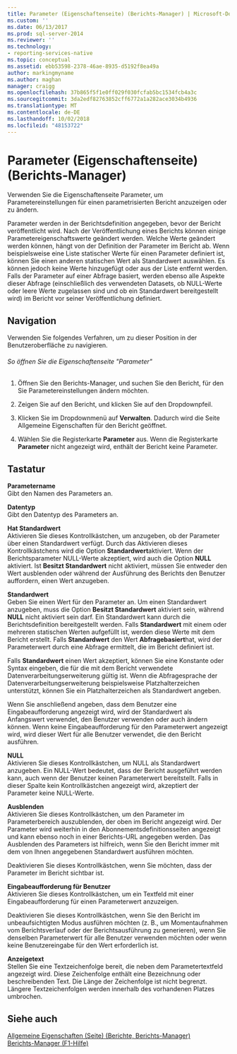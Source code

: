 ```yaml
---
title: Parameter (Eigenschaftenseite) (Berichts-Manager) | Microsoft-Dokumentation
ms.custom: ''
ms.date: 06/13/2017
ms.prod: sql-server-2014
ms.reviewer: ''
ms.technology:
- reporting-services-native
ms.topic: conceptual
ms.assetid: ebb53598-2378-46ae-8935-d5192f8ea49a
author: markingmyname
ms.author: maghan
manager: craigg
ms.openlocfilehash: 37b865f5f1e0ff029f030fcfab5bc1534fcb4a3c
ms.sourcegitcommit: 3da2edf82763852cff6772a1a282ace3034b4936
ms.translationtype: MT
ms.contentlocale: de-DE
ms.lasthandoff: 10/02/2018
ms.locfileid: "48153722"
---
```

# <a name="parameters-properties-page-report-manager"></a>Parameter (Eigenschaftenseite) (Berichts-Manager)
  Verwenden Sie die Eigenschaftenseite Parameter, um Parametereinstellungen für einen parametrisierten Bericht anzuzeigen oder zu ändern.  
  
 Parameter werden in der Berichtsdefinition angegeben, bevor der Bericht veröffentlicht wird. Nach der Veröffentlichung eines Berichts können einige Parametereigenschaftswerte geändert werden. Welche Werte geändert werden können, hängt von der Definition der Parameter im Bericht ab. Wenn beispielsweise eine Liste statischer Werte für einen Parameter definiert ist, können Sie einen anderen statischen Wert als Standardwert auswählen. Es können jedoch keine Werte hinzugefügt oder aus der Liste entfernt werden. Falls der Parameter auf einer Abfrage basiert, werden ebenso alle Aspekte dieser Abfrage (einschließlich des verwendeten Datasets, ob NULL-Werte oder leere Werte zugelassen sind und ob ein Standardwert bereitgestellt wird) im Bericht vor seiner Veröffentlichung definiert.  
  
## <a name="navigation"></a>Navigation  
 Verwenden Sie folgendes Verfahren, um zu dieser Position in der Benutzeroberfläche zu navigieren.  
  
###### <a name="to-open-the-parameters-properties-page"></a>So öffnen Sie die Eigenschaftenseite "Parameter"  
  
1.  Öffnen Sie den Berichts-Manager, und suchen Sie den Bericht, für den Sie Parametereinstellungen ändern möchten.  
  
2.  Zeigen Sie auf den Bericht, und klicken Sie auf den Dropdownpfeil.  
  
3.  Klicken Sie im Dropdownmenü auf **Verwalten**. Dadurch wird die Seite Allgemeine Eigenschaften für den Bericht geöffnet.  
  
4.  Wählen Sie die Registerkarte **Parameter** aus. Wenn die Registerkarte **Parameter** nicht angezeigt wird, enthält der Bericht keine Parameter.  
  
## <a name="options"></a>Tastatur  
 **Parametername**  
 Gibt den Namen des Parameters an.  
  
 **Datentyp**  
 Gibt den Datentyp des Parameters an.  
  
 **Hat Standardwert**  
 Aktivieren Sie dieses Kontrollkästchen, um anzugeben, ob der Parameter über einen Standardwert verfügt. Durch das Aktivieren dieses Kontrollkästchens wird die Option **Standardwert**aktiviert. Wenn der Berichtsparameter NULL-Werte akzeptiert, wird auch die Option **NULL** aktiviert. Ist **Besitzt Standardwert** nicht aktiviert, müssen Sie entweder den Wert ausblenden oder während der Ausführung des Berichts den Benutzer auffordern, einen Wert anzugeben.  
  
 **Standardwert**  
 Geben Sie einen Wert für den Parameter an. Um einen Standardwert anzugeben, muss die Option **Besitzt Standardwert** aktiviert sein, während **NULL** nicht aktiviert sein darf. Ein Standardwert kann durch die Berichtsdefinition bereitgestellt werden. Falls **Standardwert** mit einem oder mehreren statischen Werten aufgefüllt ist, werden diese Werte mit dem Bericht erstellt. Falls **Standardwert** den Wert **Abfragebasiert**hat, wird der Parameterwert durch eine Abfrage ermittelt, die im Bericht definiert ist.  
  
 Falls **Standardwert** einen Wert akzeptiert, können Sie eine Konstante oder Syntax eingeben, die für die mit dem Bericht verwendete Datenverarbeitungserweiterung gültig ist. Wenn die Abfragesprache der Datenverarbeitungserweiterung beispielsweise Platzhalterzeichen unterstützt, können Sie ein Platzhalterzeichen als Standardwert angeben.  
  
 Wenn Sie anschließend angeben, dass dem Benutzer eine Eingabeaufforderung angezeigt wird, wird der Standardwert als Anfangswert verwendet, den Benutzer verwenden oder auch ändern können. Wenn keine Eingabeaufforderung für den Parameterwert angezeigt wird, wird dieser Wert für alle Benutzer verwendet, die den Bericht ausführen.  
  
 **NULL**  
 Aktivieren Sie dieses Kontrollkästchen, um NULL als Standardwert anzugeben. Ein NULL-Wert bedeutet, dass der Bericht ausgeführt werden kann, auch wenn der Benutzer keinen Parameterwert bereitstellt. Falls in dieser Spalte kein Kontrollkästchen angezeigt wird, akzeptiert der Parameter keine NULL-Werte.  
  
 **Ausblenden**  
 Aktivieren Sie dieses Kontrollkästchen, um den Parameter im Parameterbereich auszublenden, der oben im Bericht angezeigt wird. Der Parameter wird weiterhin in den Abonnementsdefinitionsseiten angezeigt und kann ebenso noch in einer Berichts-URL angegeben werden. Das Ausblenden des Parameters ist hilfreich, wenn Sie den Bericht immer mit dem von Ihnen angegebenen Standardwert ausführen möchten.  
  
 Deaktivieren Sie dieses Kontrollkästchen, wenn Sie möchten, dass der Parameter im Bericht sichtbar ist.  
  
 **Eingabeaufforderung für Benutzer**  
 Aktivieren Sie dieses Kontrollkästchen, um ein Textfeld mit einer Eingabeaufforderung für einen Parameterwert anzuzeigen.  
  
 Deaktivieren Sie dieses Kontrollkästchen, wenn Sie den Bericht im unbeaufsichtigten Modus ausführen möchten (z. B., um Momentaufnahmen vom Berichtsverlauf oder der Berichtsausführung zu generieren), wenn Sie denselben Parameterwert für alle Benutzer verwenden möchten oder wenn keine Benutzereingabe für den Wert erforderlich ist.  
  
 **Anzeigetext**  
 Stellen Sie eine Textzeichenfolge bereit, die neben dem Parametertextfeld angezeigt wird. Diese Zeichenfolge enthält eine Bezeichnung oder beschreibenden Text. Die Länge der Zeichenfolge ist nicht begrenzt. Längere Textzeichenfolgen werden innerhalb des vorhandenen Platzes umbrochen.  
  
## <a name="see-also"></a>Siehe auch  
 [Allgemeine Eigenschaften (Seite) (Berichte, Berichts-Manager)](../../2014/reporting-services/general-properties-page-reports-report-manager.md)   
 [Berichts-Manager (F1-Hilfe)](../../2014/reporting-services/report-manager-f1-help.md)  
  
  
